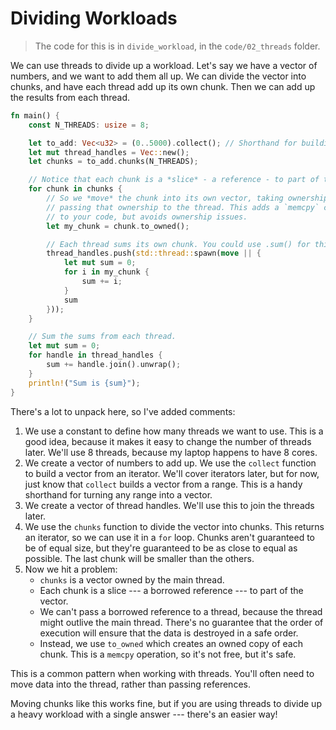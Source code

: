 # Dividing Workloads

> The code for this is in `divide_workload`, in the `code/02_threads` folder.

We can use threads to divide up a workload. Let's say we have a vector of numbers, and we want to add them all up. We can divide the vector into chunks, and have each thread add up its own chunk. Then we can add up the results from each thread.

```rust
fn main() {
    const N_THREADS: usize = 8;

    let to_add: Vec<u32> = (0..5000).collect(); // Shorthand for building a vector [0,1,2 .. 4999]
    let mut thread_handles = Vec::new();
    let chunks = to_add.chunks(N_THREADS);

    // Notice that each chunk is a *slice* - a reference - to part of the array.    
    for chunk in chunks {
        // So we *move* the chunk into its own vector, taking ownership and
        // passing that ownership to the thread. This adds a `memcpy` call
        // to your code, but avoids ownership issues.
        let my_chunk = chunk.to_owned();

        // Each thread sums its own chunk. You could use .sum() for this!
        thread_handles.push(std::thread::spawn(move || {
            let mut sum = 0;
            for i in my_chunk {
                sum += i;
            }
            sum
        }));
    }

    // Sum the sums from each thread.
    let mut sum = 0;
    for handle in thread_handles {
        sum += handle.join().unwrap();
    }
    println!("Sum is {sum}");
}
```

There's a lot to unpack here, so I've added comments:

1. We use a constant to define how many threads we want to use. This is a good idea, because it makes it easy to change the number of threads later. We'll use 8 threads, because my laptop happens to have 8 cores.
2. We create a vector of numbers to add up. We use the `collect` function to build a vector from an iterator. We'll cover iterators later, but for now, just know that `collect` builds a vector from a range. This is a handy shorthand for turning any range into a vector.
3. We create a vector of thread handles. We'll use this to join the threads later.
4. We use the `chunks` function to divide the vector into chunks. This returns an iterator, so we can use it in a `for` loop. Chunks aren't guaranteed to be of equal size, but they're guaranteed to be as close to equal as possible. The last chunk will be smaller than the others.
5. Now we hit a problem:
    * `chunks` is a vector owned by the main thread.
    * Each chunk is a slice --- a borrowed reference --- to part of the vector.
    * We can't pass a borrowed reference to a thread, because the thread might outlive the main thread. There's no guarantee that the order of execution will ensure that the data is destroyed in a safe order.
    * Instead, we use `to_owned` which creates an owned copy of each chunk. This is a `memcpy` operation, so it's not free, but it's safe.

This is a common pattern when working with threads. You'll often need to move data into the thread, rather than passing references.

Moving chunks like this works fine, but if you are using threads to divide up a heavy workload with a single answer --- there's an easier way!